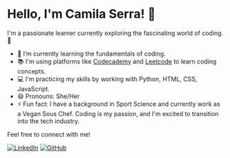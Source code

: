 # Hello, I'm Camila Serra! 👋

I'm a passionate learner currently exploring the fascinating world of coding. 🌱

 - 🌱 I’m currently learning the fundamentals of coding.
 - 📚 I'm using platforms like [Codecademy](https://www.codecademy.com/) and [Leetcode](https://leetcode.com/) to learn coding concepts.
 - 💻 I'm practicing my skills by working with Python, HTML, CSS, JavaScript.
 - 😄 Pronouns: She/Her
 - ⚡ Fun fact: I have a background in Sport Science and currently work as a Vegan Sous Chef. Coding is my passion, and I'm excited to transition into the tech industry.

Feel free to connect with me!

[![LinkedIn](https://img.shields.io/badge/LinkedIn-Connect-blue?logo=linkedin&style=flat-square)](https://www.linkedin.com/in/camilacsserra/)
[![GitHub](https://img.shields.io/badge/GitHub-Follow-black?logo=github&style=flat-square)](https://github.com/camilacsserra)

 
